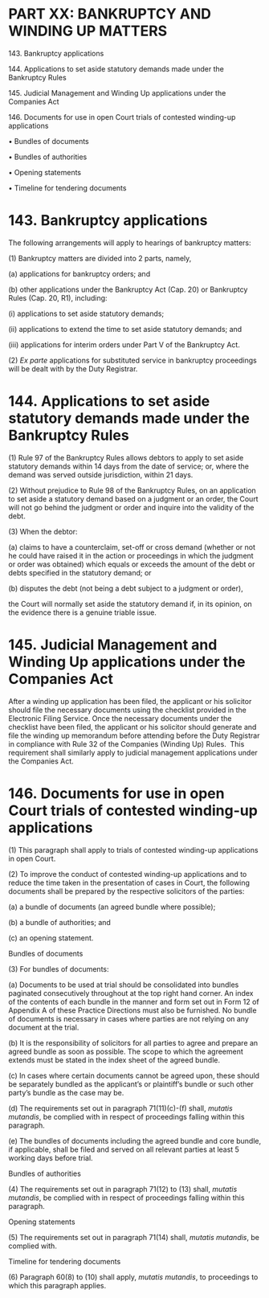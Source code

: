 # PART XX: BANKRUPTCY AND WINDING UP MATTERS

143\. Bankruptcy applications

144\. Applications to set aside statutory demands made under the
Bankruptcy Rules

145\. Judicial Management and Winding Up applications under the
Companies Act

146\. Documents for use in open Court trials of contested winding-up
applications

• Bundles of documents

• Bundles of authorities

• Opening statements

• Timeline for tendering documents

# 143. Bankruptcy applications

The following arrangements will apply to hearings of bankruptcy matters:

(1) Bankruptcy matters are divided into 2 parts, namely,

(a) applications for bankruptcy orders; and

(b) other applications under the Bankruptcy Act (Cap. 20) or Bankruptcy
Rules (Cap. 20, R1), including:

(i) applications to set aside statutory demands;

(ii) applications to extend the time to set aside statutory demands; and

(iii) applications for interim orders under Part V of the Bankruptcy
Act.

(2) <span style="font-style: italic;">*Ex parte*</span> applications for
substituted service in bankruptcy proceedings will be dealt with by the
Duty Registrar.

# 144. Applications to set aside statutory demands made under the Bankruptcy Rules

(1) Rule 97 of the Bankruptcy Rules allows debtors to apply to set aside
statutory demands within 14 days from the date of service; or, where the
demand was served outside jurisdiction, within 21 days.

(2) Without prejudice to Rule 98 of the Bankruptcy Rules, on an
application to set aside a statutory demand based on a judgment or an
order, the Court will not go behind the judgment or order and inquire
into the validity of the debt.

(3) When the debtor:

(a) claims to have a counterclaim, set-off or cross demand (whether or
not he could have raised it in the action or proceedings in which the
judgment or order was obtained) which equals or exceeds the amount of
the debt or debts specified in the statutory demand; or

(b) disputes the debt (not being a debt subject to a judgment or order),

the Court will normally set aside the statutory demand if, in its
opinion, on the evidence there is a genuine triable issue.

# 145. Judicial Management and Winding Up applications under the Companies Act

After a winding up application has been filed, the applicant or his
solicitor should file the necessary documents using the checklist
provided in the Electronic Filing Service. Once the necessary documents
under the checklist have been filed, the applicant or his solicitor
should generate and file the winding up memorandum before attending
before the Duty Registrar in compliance with Rule 32 of the Companies
(Winding Up) Rules.  This requirement shall similarly apply to judicial
management applications under the Companies Act.

# 146. Documents for use in open Court trials of contested winding-up applications

(1) This paragraph shall apply to trials of contested winding-up
applications in open Court.

(2) To improve the conduct of contested winding-up applications and to
reduce the time taken in the presentation of cases in Court, the
following documents shall be prepared by the respective solicitors of
the parties:

(a) a bundle of documents (an agreed bundle where possible);

(b) a bundle of authorities; and

(c) an opening statement.

Bundles of documents

(3) For bundles of documents:

(a) Documents to be used at trial should be consolidated into bundles
paginated consecutively throughout at the top right hand corner. An
index of the contents of each bundle in the manner and form set out in
Form 12 of Appendix A of these Practice Directions must also be
furnished. No bundle of documents is necessary in cases where parties
are not relying on any document at the trial.

(b) It is the responsibility of solicitors for all parties to agree and
prepare an agreed bundle as soon as possible. The scope to which the
agreement extends must be stated in the index sheet of the agreed
bundle.

(c) In cases where certain documents cannot be agreed upon, these should
be separately bundled as the applicant’s or plaintiff’s bundle or such
other party’s bundle as the case may be.

(d) The requirements set out in paragraph 71(11)(c)-(f) shall,
<span style="font-style: italic;">*mutatis mutandis*</span>, be complied
with in respect of proceedings falling within this paragraph.

(e) The bundles of documents including the agreed bundle and core
bundle, if applicable, shall be filed and served on all relevant parties
at least 5 working days before trial.

Bundles of authorities

(4) The requirements set out in paragraph 71(12) to (13) shall,
<span style="font-style: italic;">*mutatis mutandis*</span>, be complied
with in respect of proceedings falling within this paragraph.

Opening statements

(5) The requirements set out in paragraph 71(14) shall,
<span style="font-style: italic;">*mutatis mutandis*</span>, be complied
with.

Timeline for tendering documents

(6) Paragraph 60(8) to (10) shall apply,
<span style="font-style: italic;">*mutatis mutandis*</span>, to
proceedings to which this paragraph applies.
